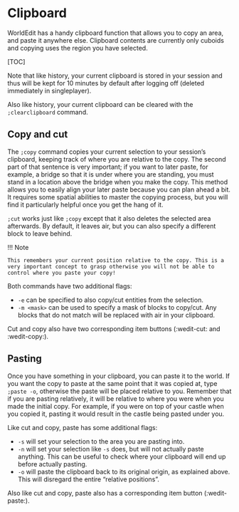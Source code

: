 # Clipboard
WorldEdit has a handy clipboard function that allows you to copy an area, and paste it anywhere else. Clipboard contents are currently only cuboids and copying uses the region you have selected.

[TOC]

Note that like history, your current clipboard is stored in your session and thus will be kept for 10 minutes by default after logging off (deleted immediately in singleplayer).

Also like history, your current clipboard can be cleared with the `;clearclipboard` command.

## Copy and cut

The `;copy` command copies your current selection to your session’s clipboard, keeping track of where you are relative to the copy. The second part of that sentence is very important; if you want to later paste, for example, a bridge so that it is under where you are standing, you must stand in a location above the bridge when you make the copy. This method allows you to easily align your later paste because you can plan ahead a bit. It requires some spatial abilities to master the copying process, but you will find it particularly helpful once you get the hang of it.

`;cut` works just like `;copy` except that it also deletes the selected area afterwards. By default, it leaves air, but you can also specify a different block to leave behind.

!!! Note

    This remembers your current position relative to the copy. This is a very important concept to grasp otherwise you will not be able to control where you paste your copy!

Both commands have two additional flags:

- `-e` can be specified to also copy/cut entities from the selection.
- `-m <mask>` can be used to specify a mask of blocks to copy/cut. Any blocks that do not match will be replaced with air in your clipboard.

Cut and copy also have two corresponding item buttons (:wedit-cut: and :wedit-copy:).

## Pasting

Once you have something in your clipboard, you can paste it to the world. If you want the copy to paste at the same point that it was copied at, type `;paste -o`, otherwise the paste will be placed relative to you. Remember that if you are pasting relatively, it will be relative to where you were when you made the initial copy. For example, if you were on top of your castle when you copied it, pasting it would result in the castle being pasted under you.

<!-- ..;..;_images;copypasta.png
A primer on how relative positions work for clipboards -->

Like cut and copy, paste has some additional flags:

- `-s` will set your selection to the area you are pasting into.
- `-n` will set your selection like `-s` does, but will not actually paste anything. This can be useful to check where your clipboard will end up before actually pasting.
- `-o` will paste the clipboard back to its original origin, as explained above. This will disregard the entire “relative positions”.

Also like cut and copy, paste also has a corresponding item button (:wedit-paste:).
